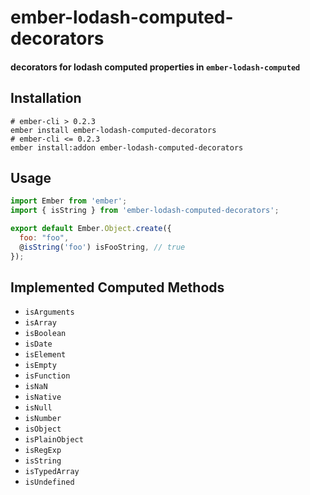 # ember-lodash-computed-decorators

#### decorators for lodash computed properties in `ember-lodash-computed`

## Installation

```shell
# ember-cli > 0.2.3
ember install ember-lodash-computed-decorators
# ember-cli <= 0.2.3
ember install:addon ember-lodash-computed-decorators
```

## Usage

```javascript
import Ember from 'ember';
import { isString } from 'ember-lodash-computed-decorators';

export default Ember.Object.create({
  foo: "foo",
  @isString('foo') isFooString, // true
});
```

## Implemented Computed Methods

- `isArguments`
- `isArray`
- `isBoolean`
- `isDate`
- `isElement`
- `isEmpty`
- `isFunction`
- `isNaN`
- `isNative`
- `isNull`
- `isNumber`
- `isObject`
- `isPlainObject`
- `isRegExp`
- `isString`
- `isTypedArray`
- `isUndefined`
